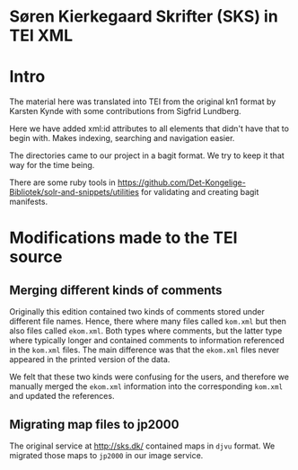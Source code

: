 # Søren Kierkegaard Skrifter (SKS) in TEI XML

# Intro

The material here was translated into TEI from the original kn1 format
by Karsten Kynde with some contributions from Sigfrid Lundberg.

Here we have added xml:id attributes to all elements that didn't have
that to begin with. Makes indexing, searching and navigation easier.

The directories came to our project in a bagit format. We try to keep
it that way for the time being.

There are some ruby tools in
https://github.com/Det-Kongelige-Bibliotek/solr-and-snippets/utilities
for validating and creating bagit manifests.

# Modifications made to the TEI source

## Merging different kinds of comments

Originally this edition contained two kinds of comments stored under
different file names. Hence, there where many files called `kom.xml`
but then also files called `ekom.xml`. Both types where comments, but
the latter type where typically longer and contained comments to
information referenced in the `kom.xml` files. The main difference was
that the `ekom.xml` files never appeared in the printed version of the
data.

We felt that these two kinds were confusing for the users, and
therefore we manually merged the `ekom.xml` information into the
corresponding `kom.xml` and updated the references.

## Migrating map files to jp2000

The original service at http://sks.dk/ contained maps in `djvu`
format. We migrated those maps to `jp2000` in our image service. 
